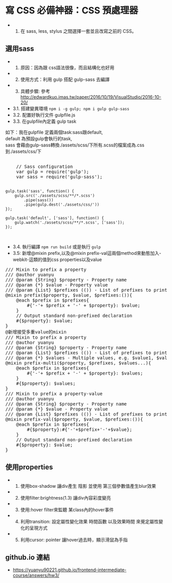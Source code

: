 #   寫 CSS 必備神器：CSS 預處理器
+   1. 在 sass, less, stylus 之間選擇一套並且改寫之前的 CSS。
##  選用sass
+   1. 原因：因為跟 css語法很像，而且結構化也好用
+   2. 使用方式：利用 gulp 搭配 gulp-sass 去編譯
+   3. 具體步驟: 參考<http://edwardkuo.imas.tw/paper/2016/10/19/VisualStudio/2016-10-20/>
+   3.1. 搭建變異環境 `npm i -g gulp; npm i gulp gulp-sass` 
+   3.2. 配置好執行文件 gulpfile.js
+   3.3. 在gulpfile內定義 gulp task
<p>如下：我在gulpfile 定義兩個task:sass跟default,<br/> 
        default 為預設gulp會執行的task,<br/> 
        sass 會藉由gulp-sass轉換./assets/scss/下所有.scss的檔案成為.css到./assets/css/下<br/>
</p>        
<pre>  
    // Sass configuration
    var gulp = require('gulp');
    var sass = require('gulp-sass');

    gulp.task('sass', function() {
        gulp.src('./assets/scss/**/*.scss')
            .pipe(sass())
            .pipe(gulp.dest('./assets/css/'))
    });

    gulp.task('default', ['sass'], function() {
        gulp.watch('./assets/scss/**/*.scss', ['sass']);
    });
</pre>

+   3.4. 執行編譯 `npm run build` 或是執行 `gulp`
+   3.5: 新增@mixin prefix,以及@mixin prefix-val這兩個method來動態加入-webkit-這類的值到css properties以及value
<pre>
/// Mixin to prefix a property
/// @author yuanyu
/// @param {String} $property - Property name
/// @param {*} $value - Property value
/// @param {List} $prefixes (()) - List of prefixes to print
@mixin prefix($property, $value, $prefixes:()){
    @each $prefix in $prefixes{
        #{'-'+ $prefix + '-' + $property}: $value;
    }
    // Output standard non-prefixed declaration
    #{$property}: $value;
}
@新增接受多重value的mixin
/// Mixin to prefix a property
/// @author yuanyu
/// @param {String} $property - Property name
/// @param {List} $prefixes (()) - List of prefixes to print
/// @param {*} $values - Multiple values, e.g. $value1, $value2,..
@mixin prefix-multi($property, $prefixes, $values...){
    @each $prefix in $prefixes{
        #{'-'+ $prefix + '-' + $property}: $values;
    }
    #{$property}: $values;
}
/// Mixin to prefix a property-value
/// @author yuanyu
/// @param {String} $property - Property name
/// @param {*} $value - Property value
/// @param {List} $prefixes (()) - List of prefixes to print
@mixin prefix-val($property, $value, $prefixes:()){
    @each $prefix in $prefixes{
        #{$property}:#{'-'+$prefix+'-'+$value};
    }
    // Output standard non-prefixed declaration
    #{$property}: $value;
}
</pre>
##  使用properties
+   1. 使用box-shadow 讓div產生 陰影 並使用 第三個參數值產生blur效果
+   2. 使用filter:brightness(1.3) 讓div內容彩度變亮
+   3. 使用:hover filter來監聽 某class內的hover事件
+   4. 利用transition: 設定屬性變化效果 時間函數 以及效果時間 來覺定屬性變化的呈現方式
+   5. 利用cursor: pointer 讓hover過去時，顯示滑鼠為手指
##  github.io 連結 
+   <https://yuanyu90221.github.io/frontend-intermediate-course/answers/hw3/> 